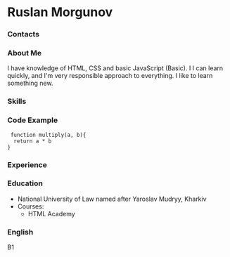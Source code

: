 # Ruslan Morgunov

### Contacts


 ### About Me
I have knowledge of HTML, CSS and basic JavaScript (Basic). I
I can learn quickly, and I'm very responsible approach to everything. I like to learn something new.

 ### Skills


 ### Code Example
```
 function multiply(a, b){
  return a * b
}
```

 ### Experience

 ### Education
 * National University of Law named after Yaroslav Mudryy, Kharkiv
 * Courses: 
    * HTML Academy

 ### English
 B1